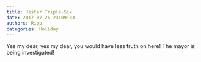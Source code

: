 ```yaml
---
title: Jester Triple-Six
date: 2017-07-26 23:09:33
authors: Ripp
categories: Holiday
---
```


 Yes my dear, yes my dear, you would have less truth on here! The mayor is being investigated!